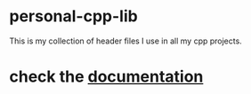 # personal-cpp-lib
This is my collection of header files I use in all my cpp projects.

# check the [documentation](https://github.com/CondeSaheki/my-personal-generic-cpp-lib/wiki)
